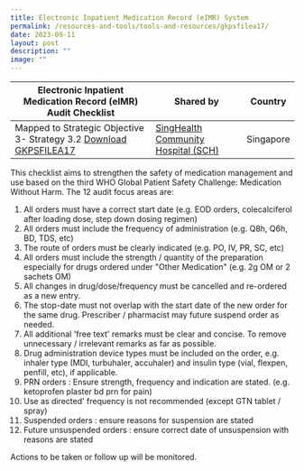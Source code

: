 ```yaml
---
title: Electronic Inpatient Medication Record (eIMR) System
permalink: /resources-and-tools/tools-and-resources/gkpsfilea17/
date: 2023-09-11
layout: post
description: ""
image: ""
---
```


| Electronic Inpatient Medication Record (eIMR) Audit Checklist | Shared by| Country|
| -------- | -------- | -------- |
| Mapped to Strategic Objective 3- Strategy 3.2 [Download GKPSFILEA17](/files/gkpsfile17%20sch%20eimr%20audit%20checklist.pdf)    | [SingHealth Community Hospital (SCH)](https://www.singhealth.com.sg/SCH)  | Singapore   |

This checklist aims to strengthen the safety of medication management and use based on the third WHO Global Patient Safety Challenge: Medication Without Harm. The 12 audit focus areas are:
1. All orders must have a correct start date (e.g. EOD orders, colecalciferol after loading dose, step down dosing regimen)
2. All orders must include the frequency of administration (e.g. Q8h, Q6h, BD, TDS, etc)
3. The route of orders must be clearly indicated (e.g. PO, IV, PR, SC, etc)
4. All orders must include the strength / quantity of the preparation especially for drugs ordered under "Other Medication" (e.g. 2g OM or 2 sachets OM)
5. All changes in drug/dose/frequency must be cancelled and re-ordered as a new entry.
6. The stop-date must not overlap with the start date of the new order for the same drug. Prescriber / pharmacist may future suspend order as needed.
7. All additional 'free text' remarks must be clear and concise. To remove unnecessary / irrelevant remarks as far as possible.
8. Drug administration device types must be included on the order, e.g. inhaler type (MDI, turbuhaler, accuhaler) and insulin type (vial, flexpen, penfill, etc), if applicable.
9. PRN orders : Ensure strength, frequency and indication are stated. (e.g. ketoprofen plaster bd prn for pain)
10. Use as directed' frequency is not recommended (except GTN tablet / spray)
11. Suspended orders : ensure reasons for suspension are stated
12. Future unsuspended orders : ensure correct date of unsuspension with reasons are stated

Actions to be taken or follow up will be monitored. 

